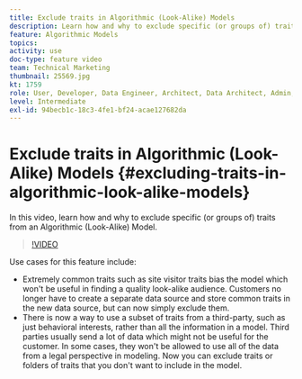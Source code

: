 ```yaml
---
title: Exclude traits in Algorithmic (Look-Alike) Models
description: Learn how and why to exclude specific (or groups of) traits from an Algorithmic (Look-Alike) Model. 
feature: Algorithmic Models
topics: 
activity: use
doc-type: feature video
team: Technical Marketing
thumbnail: 25569.jpg
kt: 1759
role: User, Developer, Data Engineer, Architect, Data Architect, Admin, Leader
level: Intermediate
exl-id: 94becb1c-18c3-4fe1-bf24-acae127682da
---
```

# Exclude traits in Algorithmic (Look-Alike) Models {#excluding-traits-in-algorithmic-look-alike-models}

In this video, learn how and why to exclude specific (or groups of) traits from an Algorithmic (Look-Alike) Model.

>[!VIDEO](https://video.tv.adobe.com/v/25569/?quality=12)

Use cases for this feature include:

* Extremely common traits such as site visitor traits bias the model which won't be useful in finding a quality look-alike audience. Customers no longer have to create a separate data source and store common traits in the new data source, but can now simply exclude them.
* There is now a way to use a subset of traits from a third-party, such as just behavioral interests, rather than all the information in a model. Third parties usually send a lot of data which might not be useful for the customer. In some cases, they won't be allowed to use all of the data from a legal perspective in modeling. Now you can exclude traits or folders of traits that you don't want to include in the model.
